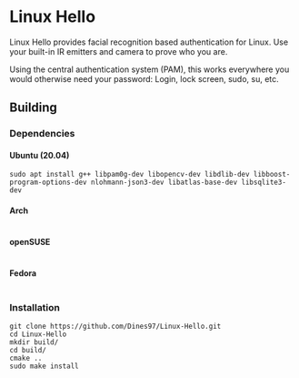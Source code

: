 # Linux Hello

Linux Hello provides facial recognition based authentication for Linux. Use your built-in IR emitters and camera to prove who you are. 

Using the central authentication system (PAM), this works everywhere you would otherwise need your password: Login, lock screen, sudo, su, etc.

## Building
### Dependencies
#### Ubuntu (20.04)
```
sudo apt install g++ libpam0g-dev libopencv-dev libdlib-dev libboost-program-options-dev nlohmann-json3-dev libatlas-base-dev libsqlite3-dev
```
#### Arch
```

```
#### openSUSE
```

```
#### Fedora
```

```
### Installation
```
git clone https://github.com/Dines97/Linux-Hello.git
cd Linux-Hello
mkdir build/
cd build/
cmake ..
sudo make install
```

